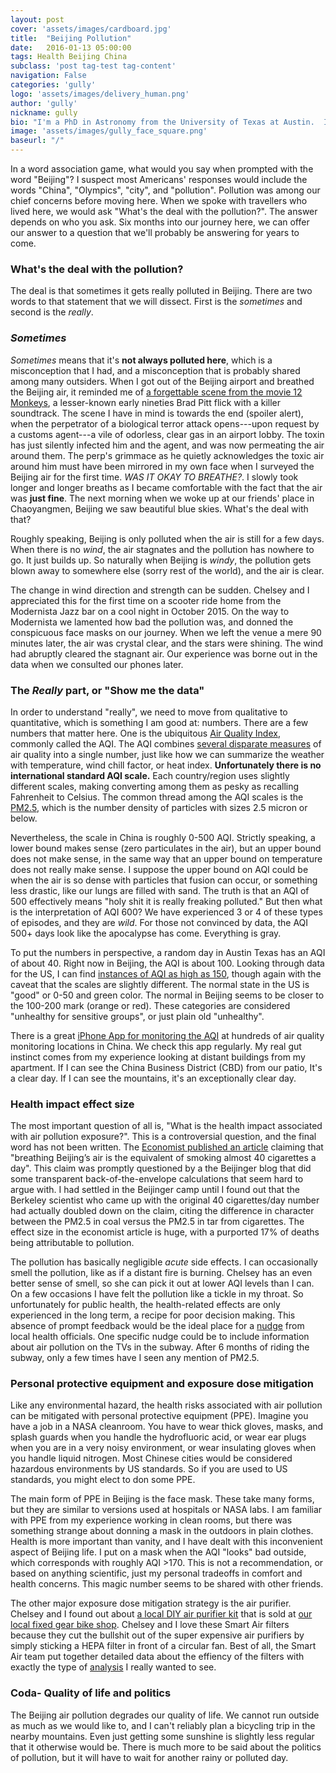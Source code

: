 ```yaml
---
layout: post
cover: 'assets/images/cardboard.jpg'
title:  "Beijing Pollution"
date:   2016-01-13 05:00:00
tags: Health Beijing China
subclass: 'post tag-test tag-content'
navigation: False
categories: 'gully'
logo: 'assets/images/delivery_human.png'
author: 'gully'
nickname: gully
bio: "I'm a PhD in Astronomy from the University of Texas at Austin.  I like experiments,  behavioral economics, bicycle riding, data science, and Indian food."
image: 'assets/images/gully_face_square.png'
baseurl: "/"
---
```


In a word association game, what would you say when prompted with the word "Beijing"?  I suspect most Americans' responses would include the words "China", "Olympics", "city", and "pollution".  Pollution was among our chief concerns before moving here.  When we spoke with travellers who lived here, we would ask "What's the deal with the pollution?".  The answer depends on who you ask.  Six months into our journey here, we can offer our answer to a question that we'll probably be answering for years to come.

### What's the deal with the pollution?

The deal is that sometimes it gets really polluted in Beijing.  There are two words to that statement that we will dissect.  First is the *sometimes* and second is the *really*.

### *Sometimes*

*Sometimes* means that it's **not always polluted here**, which is a misconception that I had, and a misconception that is probably shared among many outsiders.  When I got out of the Beijing airport and breathed the Beijing air, it reminded me of [a forgettable scene from the movie 12 Monkeys](https://youtu.be/5Zht43WrCmk?t=7m55s), a lesser-known early nineties Brad Pitt flick with a killer soundtrack.  The scene I have in mind is towards the end (spoiler alert), when the perpetrator of a biological terror attack opens---upon request by a customs agent---a vile of odorless, clear gas in an airport lobby.  The toxin has just silently infected him and the agent, and was now permeating the air around them.  The perp's grimmace as he quietly acknowledges the toxic air around him must have been mirrored in my own face when I surveyed the Beijing air for the first time.  *WAS IT OKAY TO BREATHE?*.  I slowly took longer and longer breaths as I became comfortable with the fact that the air was **just fine**.  The next morning when we woke up at our friends' place in Chaoyangmen, Beijing we saw beautiful blue skies.  What's the deal with that?

Roughly speaking, Beijing is only polluted when the air is still for a few days.  When there is no *wind*, the air stagnates and the pollution has nowhere to go.  It just builds up.  So naturally when Beijing is *windy*, the pollution gets blown away to somewhere else (sorry rest of the world), and the air is clear.  

The change in wind direction and strength can be sudden.  Chelsey and I appreciated this for the first time on a scooter ride home from the Modernista Jazz bar on a cool night in October 2015.  On the way to Modernista we lamented how bad the pollution was, and donned the conspicuous face masks on our journey.  When we left the venue a mere 90 minutes later, the air was crystal clear, and the stars were shining.  The wind had abruptly cleared the stagnant air.  Our experience was borne out in the data when we consulted our phones later.

### The *Really* part, or "Show me the data"

In order to understand "really", we need to move from qualitative to quantitative, which is something I am good at: numbers.  There are a few numbers that matter here.  One is the ubiquitous [Air Quality Index](https://en.wikipedia.org/wiki/Air_quality_index), commonly called the AQI.  The AQI combines [several disparate measures](https://en.wikipedia.org/wiki/Air_quality_index) of air quality into a single number, just like how we can summarize the weather with temperature, wind chill factor, or heat index.  **Unfortunately there is no international standard AQI scale.**  Each country/region uses slightly different scales, making converting among them as pesky as recalling Fahrenheit to Celsius.  The common thread among the AQI scales is the [PM2.5](https://en.wikipedia.org/wiki/Particulates), which is the number density of particles with sizes 2.5 micron or below.

Nevertheless, the scale in China is roughly 0-500 AQI.  Strictly speaking, a lower bound makes sense (zero particulates in the air), but an upper bound does not make sense, in the same way that an upper bound on temperature does not really make sense.  I suppose the upper bound on AQI could be when the air is so dense with particles that fusion can occur, or something less drastic, like our lungs are filled with sand.  The truth is that an AQI of 500 effectively means "holy shit it is really freaking polluted."  But then what is the interpretation of AQI 600?  We have experienced 3 or 4 of these types of episodes, and they are *wild*.  For those not convinced by data, the AQI 500+ days look like the apocalypse has come.  Everything is gray.

To put the numbers in perspective, a random day in Austin Texas has an AQI of about 40.  Right now in Beijing, the AQI is about 100.  Looking through data for the US, I can find [instances of AQI as high as 150](https://airnow.gov/index.cfm?action=airnow.mapsarchivedetail&domainid=53&mapdate=20160212&tab=1), though again with the caveat that the scales are slightly different.  The normal state in the US is "good" or 0-50 and green color.  The normal in Beijing seems to be closer to the 100-200 mark (orange or red).  These categories are considered "unhealthy for sensitive groups", or just plain old "unhealthy".  

There is a great [iPhone App for monitoring the AQI](https://itunes.apple.com/us/app/china-air-quality-index/id477700080?mt=8) at hundreds of air quality monitoring locations in China.  We check this app regularly.  My real gut instinct comes from my experience looking at distant buildings from my apartment.  If I can see the China Business District (CBD) from our patio, It's a clear day.  If I can see the mountains, it's an exceptionally clear day.


### Health impact effect size

The most important question of all is, "What is the health impact associated with air pollution exposure?".  This is a controversial question, and the final word has not been written.  The [Economist published an article](http://www.economist.com/news/china/21661053-new-study-suggests-air-pollution-even-worse-thought-mapping-invisible-scourge) claiming that "breathing Beijing’s air is the equivalent of smoking almost 40 cigarettes a day".  This claim was promptly questioned by a the Beijinger blog that did some transparent back-of-the-envelope calculations that seem hard to argue with.  I had settled in the Beijinger camp until I found out that the Berkeley scientist who came up with the original 40 cigarettes/day number had actually doubled down on the claim, citing the difference in character between the PM2.5 in coal versus the PM2.5 in tar from cigarettes.  The effect size in the economist article is huge, with a purported 17% of deaths being attributable to pollution.

The pollution has basically negligible *acute* side effects.  I can occasionally smell the pollution, like as if a distant fire is burning.  Chelsey has an even better sense of smell, so she can pick it out at lower AQI levels than I can.  On a few occasions I have felt the pollution like a tickle in my throat.  So unfortunately for public health, the health-related effects are only experienced in the long term, a recipe for poor decision making.  This absence of prompt feedback would be the ideal place for a [nudge](https://en.wikipedia.org/wiki/Nudge_(book)) from local health officials.  One specific nudge could be to include information about air pollution on the TVs in the subway.  After 6 months of riding the subway, only a few times have I seen any mention of PM2.5.

### Personal protective equipment and exposure dose mitigation

Like any environmental hazard, the health risks associated with air pollution can be mitigated with personal protective equipment (PPE).  Imagine you have a job in a NASA cleanroom.  You have to wear thick gloves, masks, and splash guards when you handle the hydrofluoric acid, or wear ear plugs when you are in a very noisy environment, or wear insulating gloves when you handle liquid nitrogen.  Most Chinese cities would be considered hazardous environments by US standards.  So if you are used to US standards, you might elect to don some PPE.

The main form of PPE in Beijing is the face mask.  These take many forms, but they are similar to versions used at hospitals or NASA labs.  I am familiar with PPE from my experience working in clean rooms, but there was something strange about donning a mask in the outdoors in plain clothes.  Health is more important than vanity, and I have dealt with this inconvenient aspect of Beijing life.  I put on a mask when the AQI "looks" bad outside, which corresponds with roughly AQI >170.  This is not a recommendation, or based on anything scientific, just my personal tradeoffs in comfort and health concerns.  This magic number seems to be shared with other friends.

The other major exposure dose mitigation strategy is the air purifier.  Chelsey and I found out about [a local DIY air purifier kit](http://smartairfilters.com/) that is sold at [our local fixed gear bike shop](http://www.natooke.com/).  Chelsey and I love these Smart Air filters because they cut the bullshit out of the super expensive air purifiers by simply sticking a HEPA filter in front of a circular fan.  Best of all, the Smart Air team put together detailed data about the effiency of the filters with exactly the type of [analysis](http://smartairfilters.com/en#q2) I really wanted to see.


### Coda- Quality of life and politics

The Beijing air pollution degrades our quality of life.  We cannot run outside as much as we would like to, and I can't reliably plan a bicycling trip in the nearby mountains.  Even just getting some sunshine is slightly less regular that it otherwise would be.  There is much more to be said about the politics of pollution, but it will have to wait for another rainy or polluted day.  
